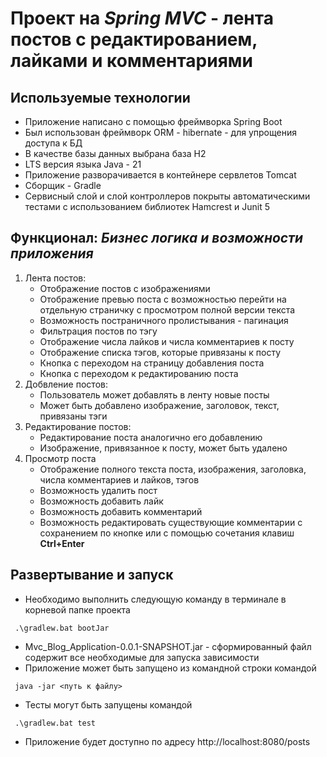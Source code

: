 # Проект на *Spring MVC* - лента постов с редактированием, лайками и комментариями

## Используемые технологии
- Приложение написано с помощью фреймворка Spring Boot
- Был использован фреймворк ORM - hibernate - для упрощения доступа к БД
- В качестве базы данных выбрана база H2
- LTS версия языка Java - 21
- Приложение разворачивается в контейнере сервлетов Tomcat
- Сборщик - Gradle
- Сервисный слой и слой контроллеров покрыты автоматическими тестами с использованием библиотек Hamcrest и Junit 5

## Функционал: *Бизнес логика и возможности приложения*
1) Лента постов:
    - Отображение постов с изображениями
    - Отображение превью поста с возможностью перейти на отдельную страничку с просмотром полной версии текста
    - Возможность постраничного пролистывания - пагинация
    - Фильтрация постов по тэгу
    - Отображение числа лайков и числа комментариев к посту
    - Отображение списка тэгов, которые привязаны к посту
    - Кнопка с переходом на страницу добавления поста
    - Кнопка с переходом к редактированию поста
2) Добвление постов:
    - Пользователь может добавлять в ленту новые посты
    - Может быть добавлено изображение, заголовок, текст, привязаны тэги
3) Редактирование постов:
    - Редактирование поста аналогично его добавлению
    - Изображение, привязанное к посту, может быть удалено
4) Просмотр поста
    - Отображение полного текста поста, изображения, заголовка, числа комментариев и лайков, тэгов
    - Возможность удалить пост
    - Возможность добавить лайк
    - Возможность добавить комментарий
    - Возможность редактировать существующие комментарии с сохранением по кнопке или с помощью сочетания клавиш **Ctrl+Enter**


## Развертывание и запуск
- Необходимо выполнить следующую команду в терминале в корневой папке проекта
```
 .\gradlew.bat bootJar
```
- Mvc_Blog_Application-0.0.1-SNAPSHOT.jar - сформированный файл содержит все необходимые для запуска зависимости
- Приложение может быть запущено из командной строки командой
```
 java -jar <путь к файлу>
```
- Тесты могут быть запущены командой
```
 .\gradlew.bat test
```
- Приложение будет доступно по адресу http://localhost:8080/posts

